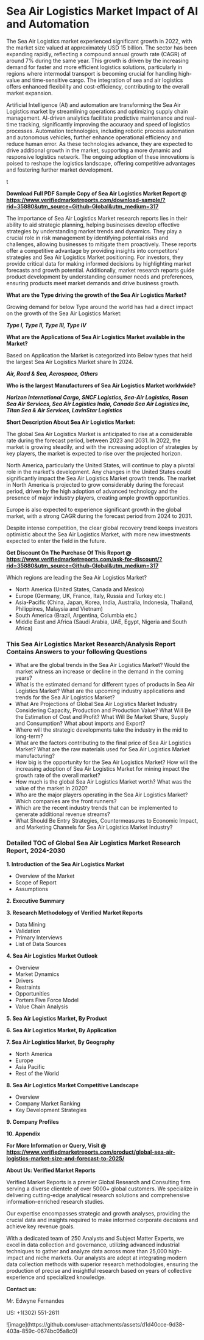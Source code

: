 <h1>Sea Air Logistics Market Impact of AI and Automation</h1><p>The Sea Air Logistics market experienced significant growth in 2022, with the market size valued at approximately USD 15 billion. The sector has been expanding rapidly, reflecting a compound annual growth rate (CAGR) of around 7% during the same year. This growth is driven by the increasing demand for faster and more efficient logistics solutions, particularly in regions where intermodal transport is becoming crucial for handling high-value and time-sensitive cargo. The integration of sea and air logistics offers enhanced flexibility and cost-efficiency, contributing to the overall market expansion.</p><p>Artificial Intelligence (AI) and automation are transforming the Sea Air Logistics market by streamlining operations and optimizing supply chain management. AI-driven analytics facilitate predictive maintenance and real-time tracking, significantly improving the accuracy and speed of logistics processes. Automation technologies, including robotic process automation and autonomous vehicles, further enhance operational efficiency and reduce human error. As these technologies advance, they are expected to drive additional growth in the market, supporting a more dynamic and responsive logistics network. The ongoing adoption of these innovations is poised to reshape the logistics landscape, offering competitive advantages and fostering further market development.</p>t</p><p id="" class=""><strong>Download Full PDF Sample Copy of Sea Air Logistics Market Report @ <a href="https://www.verifiedmarketreports.com/download-sample/?rid=35880&utm_source=Github-Global&utm_medium=317" target="_blank">https://www.verifiedmarketreports.com/download-sample/?rid=35880&utm_source=Github-Global&utm_medium=317</a></strong></p><p>The importance of&nbsp;Sea Air Logistics Market research reports lies in their ability to aid strategic planning, helping businesses develop effective strategies by understanding market trends and dynamics. They play a crucial role in risk management by identifying potential risks and challenges, allowing businesses to mitigate them proactively. These reports offer a competitive advantage by providing insights into competitors' strategies and Sea Air Logistics Market positioning. For investors, they provide critical data for making informed decisions by highlighting market forecasts and growth potential. Additionally, market research reports guide product development by understanding consumer needs and preferences, ensuring products meet market demands and drive business growth.</p><p><strong>What are the&nbsp;Type driving the growth of the Sea Air Logistics Market?</strong></p><p id="" class="">Growing demand for below Type around the world has had a direct impact on the growth of the Sea Air Logistics Market:</p><em><strong>Type I, Type II, Type III, Type IV</strong></em></p><strong>What are the&nbsp;Applications&nbsp;of Sea Air Logistics Market available in the Market?</strong></p><p id="" class="">Based on Application the Market is categorized into Below types that held the largest Sea Air Logistics Market share In 2024.</p><em><strong>Air, Road & Sea, Aerospace, Others</strong></em></p><strong>Who is the largest Manufacturers of Sea Air Logistics Market worldwide?</strong></p><p><em><strong>Horizon International Cargo, SNCF Logistics, Sea-Air Logistics, Rosan Sea Air Services, Sea Air Logistics India, Canada Sea Air Logistics Inc, Titan Sea & Air Services, LavinStar Logistics</strong></em></p><p id="" class=""><strong>Short Description About Sea Air Logistics Market:</strong></p><p>The global Sea Air Logistics Market is anticipated to rise at a considerable rate during the forecast period, between 2023 and 2031. In 2022, the market is growing steadily, and with the increasing adoption of strategies by key players, the market is expected to rise over the projected horizon.</p><p>North America, particularly the United States, will continue to play a pivotal role in the market's development. Any changes in the United States could significantly impact the Sea Air Logistics Market growth trends. The market in North America is projected to grow considerably during the forecast period, driven by the high adoption of advanced technology and the presence of major industry players, creating ample growth opportunities.</p><p>Europe is also expected to experience significant growth in the global market, with a strong CAGR during the forecast period from 2024 to 2031.</p><p>Despite intense competition, the clear global recovery trend keeps investors optimistic about the Sea Air Logistics Market, with more new investments expected to enter the field in the future.</p><p id="" class=""><strong>Get Discount On The Purchase Of This Report @ <a href="https://www.verifiedmarketreports.com/ask-for-discount/?rid=35880&utm_source=Github-Global&utm_medium=317" target="_blank">https://www.verifiedmarketreports.com/ask-for-discount/?rid=35880&utm_source=Github-Global&utm_medium=317</a></strong></p>Which regions are leading the Sea Air Logistics Market?</p><ul><li>North America (United States, Canada and Mexico)</li><li>Europe (Germany, UK, France, Italy, Russia and Turkey etc.)</li><li>Asia-Pacific (China, Japan, Korea, India, Australia, Indonesia, Thailand, Philippines, Malaysia and Vietnam)</li><li>South America (Brazil, Argentina, Columbia etc.)</li><li>Middle East and Africa (Saudi Arabia, UAE, Egypt, Nigeria and South Africa)</li></ul><h3 id="" class="">This Sea Air Logistics Market Research/Analysis Report Contains Answers to your following Questions</h3><ul><li>What are the global trends in the Sea Air Logistics Market? Would the market witness an increase or decline in the demand in the coming years?</li><li>What is the estimated demand for different types of products in Sea Air Logistics Market? What are the upcoming industry applications and trends for the Sea Air Logistics Market?</li><li>What Are Projections of Global Sea Air Logistics Market Industry Considering Capacity, Production and Production Value? What Will Be the Estimation of Cost and Profit? What Will Be Market Share, Supply and Consumption? What about imports and Export?</li><li>Where will the strategic developments take the industry in the mid to long-term?</li><li>What are the factors contributing to the final price of Sea Air Logistics Market? What are the raw materials used for Sea Air Logistics Market manufacturing?</li><li>How big is the opportunity for the Sea Air Logistics Market? How will the increasing adoption of Sea Air Logistics Market for mining impact the growth rate of the overall market?</li><li>How much is the global Sea Air Logistics Market worth? What was the value of the market In 2020?</li><li>Who are the major players operating in the Sea Air Logistics Market? Which companies are the front runners?</li><li>Which are the recent industry trends that can be implemented to generate additional revenue streams?</li><li>What Should Be Entry Strategies, Countermeasures to Economic Impact, and Marketing Channels for Sea Air Logistics Market Industry?</li></ul><h3 id="" class="">Detailed TOC of Global Sea Air Logistics Market Research Report, 2024-2030</h3><p id="" class=""><strong>1. Introduction of the Sea Air Logistics Market</strong></p><ul><li>Overview of the Market</li><li>Scope of Report</li><li>Assumptions</li></ul><p id="" class=""><strong>2. Executive Summary</strong></p><p id="" class=""><strong>3. Research Methodology of Verified Market Reports</strong></p><ul><li>Data Mining</li><li>Validation</li><li>Primary Interviews</li><li>List of Data Sources</li></ul><p id="" class=""><strong>4. Sea Air Logistics Market Outlook</strong></p><ul><li>Overview</li><li>Market Dynamics</li><li>Drivers</li><li>Restraints</li><li>Opportunities</li><li>Porters Five Force Model</li><li>Value Chain Analysis</li></ul><p id="" class=""><strong>5. Sea Air Logistics Market, By Product</strong></p><p id="" class=""><strong>6. Sea Air Logistics Market, By Application</strong></p><p id="" class=""><strong>7. Sea Air Logistics Market, By Geography</strong></p><ul><li>North America</li><li>Europe</li><li>Asia Pacific</li><li>Rest of the World</li></ul><p id="" class=""><strong>8. Sea Air Logistics Market Competitive Landscape</strong></p><ul><li>Overview</li><li>Company Market Ranking</li><li>Key Development Strategies</li></ul><p id="" class=""><strong>9. Company Profiles</strong></p><p id="" class=""><strong>10. Appendix</strong></p><p id="" class=""><strong>For More Information or Query, Visit @ <a href="https://www.verifiedmarketreports.com/product/global-sea-air-logistics-market-size-and-forecast-to-2025/" target="_blank">https://www.verifiedmarketreports.com/product/global-sea-air-logistics-market-size-and-forecast-to-2025/</a></strong></p><p id="" class=""><strong>About Us: Verified Market Reports</strong></p><p id="" class="">Verified Market Reports is a premier Global Research and Consulting firm serving a diverse clientele of over 5000+ global customers. We specialize in delivering cutting-edge analytical research solutions and comprehensive information-enriched research studies.</p><p id="" class="">Our expertise encompasses strategic and growth analyses, providing the crucial data and insights required to make informed corporate decisions and achieve key revenue goals.</p><p id="" class="">With a dedicated team of 250 Analysts and Subject Matter Experts, we excel in data collection and governance, utilizing advanced industrial techniques to gather and analyze data across more than 25,000 high-impact and niche markets. Our analysts are adept at integrating modern data collection methods with superior research methodologies, ensuring the production of precise and insightful research based on years of collective experience and specialized knowledge.</p><p id="" class=""><strong>Contact us:</strong></p><p id="" class="">Mr. Edwyne Fernandes</p><p id="" class="">US: +1(302) 551-2611</p>
![image](https://github.com/user-attachments/assets/d1d40cce-9d38-403a-859c-0674bc05a8c0)
